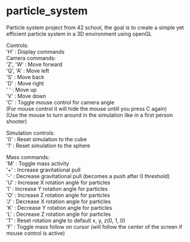 # particle_system  
Particle system project from 42 school, the goal is to create a simple yet efficient particle system in a 3D environment  using openGL  
  
Controls:  
'H'	: Display commands  
Camera commands:  
'Z', 'W'		: Move forward  
'Q', 'A'		: Move left  
'S'				: Move back  
'D'				: Move right  
' '				: Move up  
'V'				: Move down  
'C'				: Toggle mouse control for camera angle  
(For mouse control it will hide the mouse untill you press C again)  
(Use the mouse to turn around in the simulation like in a first person shooter)
  
Simulation controls:  
'0'	: Reset simulation to the cube  
'1'	: Reset simulation to the sphere  
  
Mass commands:  
'M'	: Toggle mass activity  
'+'	: Increase gravitational pull  
'-'	: Decrease gravitational pull (becomes a push after 0 threshold)  
'U'	: Increase X rotation angle for particles  
'I'	: Increase Y rotation angle for particles  
'O'	: Increase Z rotation angle for particles  
'J'	: Decrease X rotation angle for particles  
'K'	: Decrease Y rotation angle for particles  
'L'	: Decrease Z rotation angle for particles  
'T'	: Reset rotation angle to default x, y, z(0, 1, 0)  
'F'	: Toggle mass follow on cursor (will follow the center of the screen if mouse control is active)  

